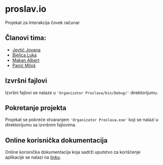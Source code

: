 # <span>proslav.io</span>
Projekat za Interakcija čovek računar.

## Članovi tima:
<ul>
<li><a href="https://github.com/jojev">Jevtić Jovana</a></li>
<li><a href="https://github.com/bjelicaluka">Bjelica Luka</a></li>
<li><a href="https://github.com/albertmakan">Makan	Albert</a></li>
<li><a href="https://github.com/panicmilos">Panić	Miloš</a></li>
</ul>

## Izvršni fajlovi

Izvršni fajlovi se nalaze u `'Organizator Proslava/bin/Debug/'` direktorijumu.

## Pokretanje projekta

Projekat se pokreće otvaranjem `'Organizator Proslava.exe'` koji se nalazi u direktorijumu sa izvršnim fajlovima.

## Online korisnička dokumentacija

Online korisnička dokumentacija koja sadrži uputstvo za korišćenje aplikacije se nalazi na [linku](https://proslavio-doc.bjelicaluka.com).